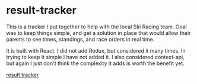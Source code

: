 # result-tracker

This is a tracker I put together to help with the local Ski Racing team. Goal was to keep things simple, and get a solution in place that would allow their parents to see times, standings, and race orders in real time.

It is built with React. I did not add Redux, but considered it many times. In trying to keep it simple I have not added it. I also considered context-api, but again I just don't think the complexity it adds is worth the benefit yet.

[result tracker](https://result-tracker.appspot.com/)
